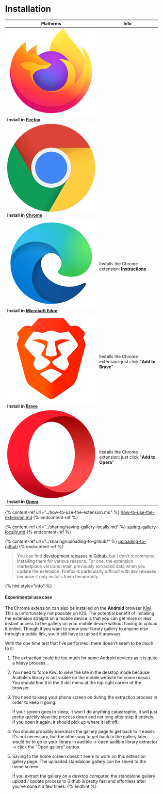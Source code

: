 # Installation

| Platforms                                                                                                                                                                                                          | Info                                                                                  |
| ------------------------------------------------------------------------------------------------------------------------------------------------------------------------------------------------------------------ | ------------------------------------------------------------------------------------- |
| ****<img src="../.gitbook/assets/firefox.png" alt="" data-size="line">  **Install in** [**Firefox**](https://addons.mozilla.org/en-US/firefox/addon/audible-library-extractor/)****                                |                                                                                       |
| ****<img src="../.gitbook/assets/chrome.png" alt="" data-size="line">  **Install in** [**Chrome**](https://chrome.google.com/webstore/detail/audible-library-extractor/deifcolkciolkllaikijldnjeloeaall)****       |                                                                                       |
| ****<img src="../.gitbook/assets/edge.png" alt="" data-size="line">  **Install in** [**Microsoft Edge**](https://chrome.google.com/webstore/detail/audible-library-extractor/deifcolkciolkllaikijldnjeloeaall)**** | Installs the Chrome extension: [**Instructions**](edge-installation-instructions.md)  |
| ****<img src="../.gitbook/assets/brave.png" alt="" data-size="line"> **Install in** [**Brave**](https://chrome.google.com/webstore/detail/audible-library-extractor/deifcolkciolkllaikijldnjeloeaall)****          | Installs the Chrome extension: just click "**Add to Brave**"                          |
| ****<img src="../.gitbook/assets/opera.png" alt="" data-size="line">  **Install in** [**Opera**](https://chrome.google.com/webstore/detail/audible-library-extractor/deifcolkciolkllaikijldnjeloeaall)****         | Installs the Chrome extension: just click "**Add to Opera**"                          |

{% content-ref url="../how-to-use-the-extension.md" %}
[how-to-use-the-extension.md](../how-to-use-the-extension.md)
{% endcontent-ref %}

{% content-ref url="../sharing/saving-gallery-locally.md" %}
[saving-gallery-locally.md](../sharing/saving-gallery-locally.md)
{% endcontent-ref %}

{% content-ref url="../sharing/uploading-to-github/" %}
[uploading-to-github](../sharing/uploading-to-github/)
{% endcontent-ref %}

> You can find [development releases in Github](https://github.com/joonaspaakko/audible-library-extractor#how-to-install-developement-releases), but I don't recommend installing them for various reasons. For one, the extension marketplace versions retain previously extracted data when you update the extension. Firefox is particularly difficult with dev releases because it only installs them temporarily.

{% hint style="info" %}
#### Experimental use case

The Chrome extension can also be installed on the **Android** browser [Kiwi](https://kiwibrowser.com). This is unfortunately not possible on IOS. The potential benefit of installing the extension straight on a mobile device is that you can get more or less instant access to the gallery on your mobile device without having to upload it online. Though if you want to show your library gallery to anyone else through a public link, you'd still have to upload it anyways.

With the one time test that I've performed, there doesn't seem to be much to it:

1. The extraction could be too much for some Android devices as it is quite a heavy process...
2. You need to force Kiwi to view the site in the desktop mode because Audible's library is not visible on the mobile website for some reason. You should find it in the 3 dot menu at the top right corner of the browser.
3.  You need to keep your phone screen on during the extraction process in order to keep it going.&#x20;

    If your screen goes to sleep, it won't do anything catastrophic, it will just pretty quickly slow the process down and not long after stop it entirely. If you open it again, it should pick up where it left off.
4. You should probably bookmark the gallery page to get back to it easier. It's not necessary, but the other way to get back to the gallery later would be to go to your library in audible → open audible library extractor → click the "Open gallery" button.
5.  Saving to the home screen doesn't seem to work on this extension gallery page. The uploaded standalone gallery can be saved to the home screen.

    If you extract the gallery on a desktop computer, the standalone gallery upload / update process to Github is pretty fast and effortless after you've done it a few times.
{% endhint %}

